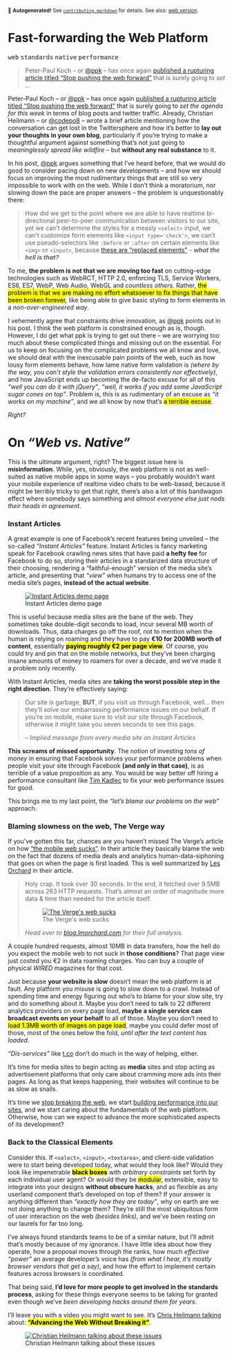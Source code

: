 <sub>&#x1F6A8; <strong>Autogenerated!</strong> See <a href="https://github.com/ponyfoo/articles/tree/noindex/contributing.markdown"><code>contributing.markdown</code></a> for details. See also: <a href="https://ponyfoo.com/articles/fast-forwarding-the-web-platform">web version</a>.</sub>

<a href="https://ponyfoo.com/articles/fast-forwarding-the-web-platform"><div></div></a>

<h1>Fast-forwarding the Web Platform</h1>

<p><kbd>web</kbd> <kbd>standards</kbd> <kbd>native</kbd> <kbd>performance</kbd></p>

<blockquote><p>Peter-Paul Koch &#x2013; or <a href="https://twitter.com/ppk" target="_blank">@ppk</a> &#x2013; has once again <a href="http://www.quirksmode.org/blog/archives/2015/07/stop_pushing_th.html" target="_blank">published a rupturing article titled &#x201C;Stop pushing the web forward&#x201D;</a> that is surely going to <em>set &#x2026;</em></p></blockquote>

<div><p>Peter-Paul Koch &#x2013; or <a href="https://twitter.com/ppk" target="_blank">@ppk</a> &#x2013; has once again <a href="http://www.quirksmode.org/blog/archives/2015/07/stop_pushing_th.html" target="_blank">published a rupturing article titled &#x201C;Stop pushing the web forward&#x201D;</a> that is surely going to <em>set the agenda for this week</em> in terms of blog posts and twitter traffic. Already, Christian Heilmann &#x2013; or <a href="https://twitter.com/codepo8" target="_blank">@codepo8</a> &#x2013; wrote a brief article mentioning how the conversation can get lost in the Twittersphere and how it&#x2019;s better to <strong>lay out your thoughts in your own blog</strong>, particularly if you&#x2019;re trying to make a thoughtful argument against something that&#x2019;s not just going to <em>meaninglessly spread like wildfire</em> &#x2013; but <strong>without any real substance</strong> to it.</p></div>

<blockquote></blockquote>

<div><p>In his post, <a href="https://twitter.com/ppk" target="_blank">@ppk</a> argues something that I&#x2019;ve heard before, that we would do good to consider pacing down on new developments &#x2013; and how we should focus on improving the most rudimentary things that are still so very impossible to work with on the web. While I don&#x2019;t think a moratorium, nor slowing down the pace are proper answers &#x2013; the problem is unquestionably there:</p> <blockquote> <p>How did we get to the point where we are able to have realtime bi-directional peer-to-peer communication between visitors to our site, yet we can&#x2019;t determine the styles for a measly <code class="md-code md-code-inline">&lt;select&gt;</code> input, we can&#x2019;t customize form elements like <code class="md-code md-code-inline">&lt;input type=&apos;check&apos;&gt;</code>, we can&#x2019;t use pseudo-selectors like <code class="md-code md-code-inline">:before</code> or <code class="md-code md-code-inline">:after</code> on certain elements like <code class="md-code md-code-inline">&lt;img&gt;</code> or <code class="md-code md-code-inline">&lt;input&gt;</code>, because <a href="http://stackoverflow.com/q/8012297/389745" target="_blank">these are &#x201C;replaced elements&#x201D;</a> &#x2013; <em><strong>what the hell is that?</strong></em></p> </blockquote> <p>To me, <strong>the problem is not that we are moving too fast</strong> on cutting-edge technologies such as WebRCT, HTTP 2.0, enforcing TLS, Service Workers, ES6, ES7, WebP, Web Audio, WebGL and <em>countless others</em>. Rather, <mark class="md-mark">the problem is that we are making no effort whatsoever to fix things that have been broken forever</mark>, like being able to give basic styling to form elements in a <em>non-over-engineered way</em>.</p> <p>I vehemently agree that constraints drive innovation, as <a href="https://twitter.com/ppk" target="_blank">@ppk</a> points out in his post. I think the web platform is constrained enough as is, though. However, I do get what ppk is trying to get out there &#x2013; we are worrying too much about these complicated things and missing out on the essential. For us to keep on focusing on the complicated problems we all know and love, we should deal with the inexcusable pain points of the web, such as how lousy form elements behave, how lame native form validation is <em>(where by the way, you can&#x2019;t style the validation errors consistently nor effectively)</em>, and how JavaScript ends up becoming the de-facto excuse for all of this <em>&#x201C;well you can do it with jQuery&#x201D;</em>, <em>&#x201C;well, it works if you add some JavaScript sugar cones on top&#x201D;</em>. Problem is, this is as rudimentary of an excuse as <em>&#x201C;it works on my machine&#x201D;</em>, and we all know by now that&#x2019;s <mark class="md-mark">a terrible excuse</mark>.</p> <p><em>Right?</em></p></div>

<div><h1 id="on-web-vs-native">On <em>&#x201C;Web vs. Native&#x201D;</em></h1> <p>This is the ultimate argument, right? The biggest issue here is <strong>misinformation</strong>. While, yes, obviously, the web platform is not as well-suited as native mobile apps in some ways &#x2013; you probably wouldn&#x2019;t want your mobile experience of realtime video chats to be web-based, because it might be terribly tricky to get that right, there&#x2019;s also a lot of this bandwagon effect where somebody says something and <em>almost everyone else just nods their heads in agreement</em>.</p> <h3 id="instant-articles">Instant Articles</h3> <p>A great example is one of Facebook&#x2019;s recent features being unveiled &#x2013; the so-called <em>&#x201C;Instant Articles&#x201D;</em> feature. Instant Articles is fancy marketing speak for Facebook crawling news sites that have paid <strong>a hefty fee</strong> for Facebook to do so, storing their articles in a standarized data structure of their choosing, rendering a &#x201C;faithful-enough&#x201D; version of the media site&#x2019;s article, and presenting that <em>&#x201C;view&#x201D;</em> when humans try to access one of the media site&#x2019;s pages, <strong>instead of the actual website</strong>.</p> <figure><a href="http://instantarticles.fb.com/" target="_blank" aria-label="Instant Articles on Facebook"><img alt="Instant Articles demo page" class="" src="https://i.imgur.com/lG35RuG.jpg"></a><figcaption>Instant Articles demo page</figcaption></figure> <p>This is useful because media sites are the bane of the web. They sometimes take double-digit seconds to load, incur several MB worth of downloads. Thus, data charges go off the roof, not to mention when the human is relying on roaming and they have to pay <strong>&#x20AC;10 for 200MB worth of content</strong>, essentially <mark class="md-mark"><strong>paying roughly &#x20AC;2 per page view</strong></mark>. Of course, you could try and pin that on the mobile networks, but they&#x2019;ve been charging insane amounts of money to roamers for over a decade, and we&#x2019;ve made it a problem only recently.</p> <p>With Instant Articles, media sites are <strong>taking the worst possible step in the right direction</strong>. They&#x2019;re effectively saying:</p> <blockquote> <p>Our site is garbage, <strong>BUT</strong>, if you visit us through Facebook, well&#x2026; then they&#x2019;ll solve our embarrassing performance issues on our behalf. If you&#x2019;re on mobile, make sure to visit our site through Facebook, otherwise it might take you seven seconds to see this page.</p> <p><em>&#x2013; Implied message from every media site on Instant Articles</em></p> </blockquote> <p><strong>This screams of missed opportunity</strong>. The notion of investing <em>tons of money</em> in ensuring that Facebook solves your performance problems when people visit your site through Facebook <strong>(and only in that case)</strong>, is as terrible of a value proposition as any. You would be way better off hiring a performance consultant like <a href="http://www.timkadlec.com/" target="_blank" aria-label="Tim Kadlec&apos;s personal website">Tim Kadlec</a> to fix your web performance issues for good.</p> <p>This brings me to my last point, the <em>&#x201C;let&#x2019;s blame our problems on the web&#x201D;</em> approach.</p> <h3 id="blaming-slowness-on-the-web-the-verge-way">Blaming slowness on the web, The Verge way</h3> <p>If you&#x2019;ve gotten this far, chances are you haven&#x2019;t missed The Verge&#x2019;s article on how <a href="http://www.theverge.com/2015/7/20/9002721/the-mobile-web-sucks" target="_blank" aria-label="The mobile web sucks, according to The Verge">&#x201C;the mobile web sucks&#x201D;</a>. In their article they basically blame the web on the fact that dozens of media deals and analytics human-data-siphoning that goes on when the page is first loaded. This is well summarized by <a href="https://github.com/lmorchard" target="_blank" aria-label="lmorchard on GitHub">Les Orchard</a> in their article.</p> <blockquote> <p>Holy crap. It took over 30 seconds. In the end, it fetched over 9.5MB across 263 HTTP requests. That&#x2019;s almost an order of magnitude more data &amp; time than needed for the article itself.</p> <figure><a href="http://blog.lmorchard.com/2015/07/22/the-verge-web-sucks/" target="_blank" aria-label="The Verge&apos;s web sucks"><img alt="The Verge&apos;s web sucks" class="" src="https://i.imgur.com/ywos2Y8.png"></a><figcaption>The Verge&apos;s web sucks</figcaption></figure> <p><em>Head over to <a href="http://blog.lmorchard.com/2015/07/22/the-verge-web-sucks/" target="_blank" aria-label="The Verge&apos;s web sucks">blog.lmorchard.com</a> for their full analysis.</em></p> </blockquote> <p>A couple hundred requests, almost 10MB in data transfers, how the hell do you expect the mobile web to not suck in <strong>those conditions</strong>? That page view just costed you &#x20AC;2 in data roaming charges. You can buy a couple of physical <em>WIRED</em> magazines for that cost.</p> <p>Just because <strong>your website is slow</strong> doesn&#x2019;t mean the web platform is at fault. Any platform you misuse is going to slow down to a crawl. Instead of spending time and energy figuring out who&#x2019;s to blame for your slow site, try and do something about it. Maybe you don&#x2019;t need to talk to 22 different analytics providers on every page load, <strong>maybe a single service can broadcast events on your behalf</strong> to all of those. Maybe you don&#x2019;t need to <mark class="md-mark">load 1.3MB worth of images on page load</mark>, maybe you could defer most of those, most of the ones below the fold, <em>until after the text content has loaded</em>.</p> <p><em>&#x201C;Dis-services&#x201D;</em> like <a href="http://t.co/" target="_blank">t.co</a> don&#x2019;t do much in the way of helping, either.</p> <p>It&#x2019;s time for media sites to begin acting as <strong>media</strong> sites and stop acting as advertisement platforms that only care about cramming more ads into their pages. As long as that keeps happening, their websites will continue to be as slow as snails.</p> <p>It&#x2019;s time we <a href="https://ponyfoo.com/articles/stop-breaking-the-web" aria-label="Stop Breaking the Web on Pony Foo">stop breaking the web</a>, we start <a href="http://timkadlec.com/2015/05/choosing-performance/" target="_blank" aria-label="Choosing Performance by Tim Kadlec">building performance into our sites</a>, and we start caring about the fundamentals of the web platform. Otherwise, how can we expect to advance the more sophisticated aspects of its development?</p> <h3 id="back-to-the-classical-elements">Back to the Classical Elements</h3> <p>Consider this. If <code class="md-code md-code-inline">&lt;select&gt;</code>, <code class="md-code md-code-inline">&lt;input&gt;</code>, <code class="md-code md-code-inline">&lt;textarea&gt;</code>, and client-side validation were to start being developed today, what would they look like? Would they look like impenetrable <mark class="md-mark"><strong>black boxes</strong></mark> with <em>arbitrary constraints</em> set forth by each individual user agent? Or would they be <mark class="md-mark">modular</mark>, extensible, easy to integrate into your designs <strong>without obscure hacks</strong>, and as flexible as any userland component that&#x2019;s developed on top of them? If your answer is anything different than <em>&#x201C;exactly how they are today&#x201D;</em>, why on earth are we not doing anything to change them? They&#x2019;re still the most ubiquitous form of user interaction on the web <em>(besides links)</em>, and we&#x2019;ve been resting on our laurels for far too long.</p> <p>I&#x2019;ve always found standards teams to be of a similar nature, but I&#x2019;ll admit that&#x2019;s mostly because of my ignorance. I have little idea about how they operate, how a proposal moves through the ranks, how much <em>effective &#x201C;power&#x201D;</em> an average developer&#x2019;s voice has <em>(from what I hear, it&#x2019;s mostly browser vendors that get a say)</em>, and how the effort to implement certain features across browsers is coordinated.</p> <p>That being said, <strong>I&#x2019;d love for more people to get involved in the standards process</strong>, asking for these things everyone seems to be taking for granted even though we&#x2019;ve <em>been developing hacks around them for years</em>.</p> <p>I&#x2019;ll leave you with a video you might want to see. It&#x2019;s <a href="https://vimeo.com/134279371" target="_blank" aria-label="Christian Heilmann &#x2013; Advancing the web without breaking it? &#x2013; Beyond Tellerrand D&#xFC;sseldorf 2015">Chris Heilmann talking</a> about: <mark class="md-mark"><strong>&#x201C;Advancing the Web Without Breaking it&#x201D;</strong></mark>.</p> <figure><a href="https://vimeo.com/134279371" target="_blank" aria-label="Christian Heilmann &#x2013; Advancing the web without breaking it? &#x2013; Beyond Tellerrand D&#xFC;sseldorf 2015"><img alt="Christian Heilmann talking about these issues" class="" src="https://i.imgur.com/xk3gppe.jpg"></a><figcaption>Christian Heilmann talking about these issues</figcaption></figure></div>
